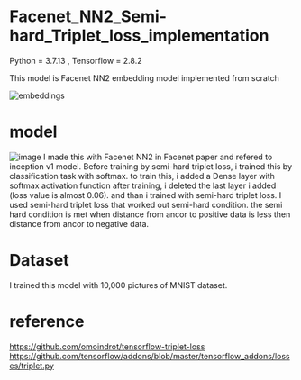 # Facenet_NN2_Semi-hard_Triplet_loss_implementation

Python = 3.7.13 , Tensorflow = 2.8.2

This model is Facenet NN2 embedding model implemented from scratch

![embeddings](https://user-images.githubusercontent.com/93965016/180638922-3e3b2d10-5db9-4fcc-b840-d56c6772dd43.jpg)


# model
![image](https://user-images.githubusercontent.com/93965016/180639053-77540cd0-0f85-4910-9a5c-c879b76728ad.png)
I made this with Facenet NN2 in Facenet paper and refered to inception v1 model.
Before training by semi-hard triplet loss, i trained this by classification task with softmax. to train this, i added a Dense layer with softmax activation function after training, i deleted the last layer i added (loss value is almost 0.06). and than i trained with semi-hard triplet loss.
I used semi-hard triplet loss that worked out semi-hard condition. the semi hard condition is met when distance from ancor to positive data is less then distance from ancor to negative data. 
# Dataset
I trained this model with 10,000 pictures of MNIST dataset.

# reference

https://github.com/omoindrot/tensorflow-triplet-loss
https://github.com/tensorflow/addons/blob/master/tensorflow_addons/losses/triplet.py
